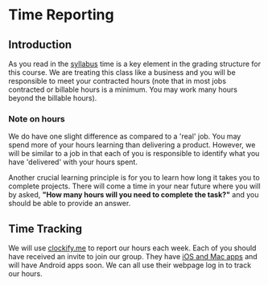 # Time Reporting

## Introduction

As you read in the [syllabus](syllabus.md) time is a key element in the grading structure for this course.  We are treating this class like a business and you will be responsible to meet your contracted hours (note that in most jobs contracted or billable hours is a minimum.  You may work many hours beyond the billable hours). 

### Note on hours

We do have one slight difference as compared to a 'real' job.  You may spend more of your hours learning than delivering a product.  However, we will be similar to a job in that each of you is responsible to identify what you have 'delivered' with your hours spent.

Another crucial learning principle is for you to learn how long it takes you to complete projects. There will come a time in your near future where you will by asked, **"How many hours will you need to complete the task?"** and you should be able to provide an answer.

## Time Tracking

We will use [clockify.me](https://clockify.me/) to report our hours each week. Each of you should have received an invite to join our group. They have [iOS and Mac apps](https://clockify.me/apps) and will have Android apps soon.  We can all use their webpage log in to track our hours.


